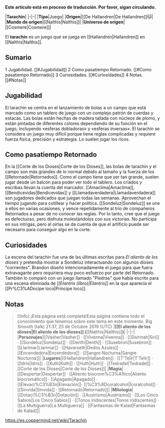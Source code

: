 **Este artículo está en proceso de traducción. Por favor, sigan circulando.**


|**Tarachin**|
|-|-|
|**Tipo**|Juego|
|**Origen**|[[De Hallandren\|De Hallandren]]🐱︎|
|**Mundo de origen**|[[Nalthis\|Nalthis]]|
|**Universo de origen**|[[Cosmere\|Cosmere]]|

El **tarachin** es un juego que se juega en [[Hallandren\|Hallandren]] en [[Nalthis\|Nalthis]].

## Sumario

1 Jugabilidad. [[#Jugabilidad]] 
2 Como pasatiempo Retornado. [[#Como pasatiempo Retornado]] 
3 Curiosidades. [[#Curiosidades]] 
4 Notas. [[#Notas]] 


## Jugabilidad
El tarachín se centra en el lanzamiento de bolas a un campo que está marcado como un tablero de juego con un complejo patrón de cuerdas y estacas. Las bolas están hechas de madera tallada con núcleos de plomo, y están pintadas de diferentes colores dependiendo de su función en el juego, incluyendo «esferas dobladoras» y «esferas inversas». El tarachín se considera un juego muy difícil porque tiene reglas complicadas y requiere fuerza física, precisión y estrategia. Lo suelen jugar los ricos.

## Como pasatiempo Retornado
En la [[Corte de los Dioses\|Corte de los Dioses]], las bolas de tarachin y el campo son más grandes de lo normal debido al tamaño y la fuerza de los [[Retornado\|Retornados]]. Como el campo tiene que ser tan grande, suelen jugar desde un balcón para poder ver todo el tablero. Los criados y escribas llevan la cuenta del marcador. [[Amaclima\|Amaclima]], [[Bendicevidas\|Bendicevidas]] y [[Llamadaverdadera\|Llamadaverdadera]] son jugadores dedicados que juegan todas las semanas. Aprovechan el tiempo jugando para cotillear y hacer política. [[Sondeluz\|Sondeluz]] se une a ellos en varias ocasiones, y vence repetidamente al trío de compañeros Retornados a pesar de no conocer las reglas. Por lo tanto, cree que el juego es defectuoso, pero disfruta molestándolos con sus victorias. No participa en sus intrigas, pero al oírlas se da cuenta de que el artificio puede ser necesario para conseguir algo en la corte.

## Curiosidades
La escena del tarachin fue una de las últimas escritas para *El aliento de los dioses* y pretendía mostrar a Sondeluz interactuando con algunos dioses "corrientes". Brandon diseñó intencionadamente el juego para que fuera extravagante pero requiriera muy poco esfuerzo por parte del Retornado. También lo comparó con un juego llamado "Piedras" que había escrito para una escena eliminada de *[[Elantris (libro)\|Elantris]]* en la que aparecía el [[Pr%C3%ADncipe loco\|Príncipe loco]].
## Notas

> [!info] ¡Esta página está completa!Esta página contiene todo el conocimiento que tenemos sobre este tema en este momento.
Big Smooth (talk) 21:37, 25 de Octubre 2019 (UTC)
|**[[El aliento de los dioses\|El aliento de los dioses]] (**[[Nalthis\|Nalthis]]**)**|
|-|-|
|**Personajes**|[[Vasher\|Vasher]] · [[Vivenna\|Vivenna]] · [[Sisirinah\|Siri]] · [[Sondeluz\|Sondeluz]] · [[Denth\|Denth]] · [[Susebron\|Susebron]] · [[Llarimar\|Llarimar]] · [[Havarseth\|Dedos Azules]] · [[Encendedora\|Encendedora]] · [[Sangre Nocturna\|Sangre Nocturna]]|
|**Lugares**|[[Hallandren\|Hallandren]] · [[T'Telir\|T'Telir]] · [[Idris\|Idris]] · [[Kuth\|Kuth]] · [[Huth\|Huth]] · [[Tedradel\|Tedradel]] · [[Corte de los Dioses\|Corte de los Dioses]]|
|**Magia**|[[Despertar\|Despertar]] · [[Aliento biocrom%C3%A1tico\|Aliento biocromático]] · [[Apagado\|Apagado]] · [[Elevaci%C3%B3n\|Elevación]]· [[%C3%8Dcoralcohol\|Ícoralcohol]] · [[Sinvida\|Sinvida]] · [[Retornado\|Retornado]]|
|**Mitología**|[[Dotaci%C3%B3n\|Dotación]] · [[Austrismo\|Austrismo]] · [[Los Cinco Sabios\|Los Cinco Sabios]] · [[Tonos iridiscentes\|Tonos iridiscentes]] · [[La Multiguerra\|La Multiguerra]] · [[Fantasmas de Kalad\|Fantasmas de Kalad]]|



https://es.coppermind.net/wiki/Tarachin